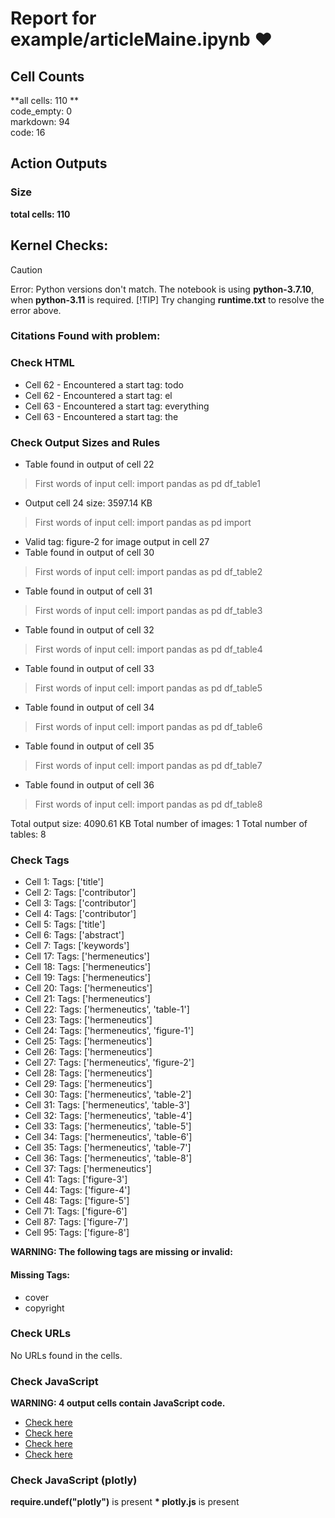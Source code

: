 # Report for example/articleMaine.ipynb ❤ 

## Cell Counts   
**all cells: 110 **  
code_empty: 0   
markdown: 94   
code: 16   

## Action Outputs

### Size
**total cells: 110**
## Kernel Checks: 

> [!CAUTION]
 > Error: Python versions don't match. The notebook is using **python-3.7.10**, when **python-3.11** is required.
> [!TIP]
 > Try changing **runtime.txt** to resolve the error above.

### Citations Found with problem:


### Check HTML
- Cell 62 - Encountered a start tag: todo
- Cell 62 - Encountered a start tag: el
- Cell 63 - Encountered a start tag: everything
- Cell 63 - Encountered a start tag: the


### Check Output Sizes and Rules
- Table found in output of cell 22
> First words of input cell: import pandas as pd df_table1
- Output cell 24 size: 3597.14 KB
> First words of input cell: import pandas as pd import
  - Valid tag: figure-2 for image output in cell 27
- Table found in output of cell 30
> First words of input cell: import pandas as pd df_table2
- Table found in output of cell 31
> First words of input cell: import pandas as pd df_table3
- Table found in output of cell 32
> First words of input cell: import pandas as pd df_table4
- Table found in output of cell 33
> First words of input cell: import pandas as pd df_table5
- Table found in output of cell 34
> First words of input cell: import pandas as pd df_table6
- Table found in output of cell 35
> First words of input cell: import pandas as pd df_table7
- Table found in output of cell 36
> First words of input cell: import pandas as pd df_table8

Total output size: 4090.61 KB
Total number of images: 1
Total number of tables: 8

### Check Tags
- Cell 1: Tags: ['title']
- Cell 2: Tags: ['contributor']
- Cell 3: Tags: ['contributor']
- Cell 4: Tags: ['contributor']
- Cell 5: Tags: ['title']
- Cell 6: Tags: ['abstract']
- Cell 7: Tags: ['keywords']
- Cell 17: Tags: ['hermeneutics']
- Cell 18: Tags: ['hermeneutics']
- Cell 19: Tags: ['hermeneutics']
- Cell 20: Tags: ['hermeneutics']
- Cell 21: Tags: ['hermeneutics']
- Cell 22: Tags: ['hermeneutics', 'table-1']
- Cell 23: Tags: ['hermeneutics']
- Cell 24: Tags: ['hermeneutics', 'figure-1']
- Cell 25: Tags: ['hermeneutics']
- Cell 26: Tags: ['hermeneutics']
- Cell 27: Tags: ['hermeneutics', 'figure-2']
- Cell 28: Tags: ['hermeneutics']
- Cell 29: Tags: ['hermeneutics']
- Cell 30: Tags: ['hermeneutics', 'table-2']
- Cell 31: Tags: ['hermeneutics', 'table-3']
- Cell 32: Tags: ['hermeneutics', 'table-4']
- Cell 33: Tags: ['hermeneutics', 'table-5']
- Cell 34: Tags: ['hermeneutics', 'table-6']
- Cell 35: Tags: ['hermeneutics', 'table-7']
- Cell 36: Tags: ['hermeneutics', 'table-8']
- Cell 37: Tags: ['hermeneutics']
- Cell 41: Tags: ['figure-3']
- Cell 44: Tags: ['figure-4']
- Cell 48: Tags: ['figure-5']
- Cell 71: Tags: ['figure-6']
- Cell 87: Tags: ['figure-7']
- Cell 95: Tags: ['figure-8']

**WARNING: The following tags are missing or invalid:**

#### Missing Tags:
- cover
- copyright


### Check URLs

No URLs found in the cells.


### Check JavaScript
**WARNING: 4 output cells contain JavaScript code.**

-  [Check here ](https://journalofdigitalhistory.org/en/notebook-viewer/JTJGcHJveHktZ2l0aHVidXNlcmNvbnRlbnQlMkZDMkRIJTJGam91cm5hbC1vZi1kaWdpdGFsLWhpc3RvcnktaXB5bmItcHJlZmxpZ2h0LWFjdGlvbiUyRm1hc3RlciUyRmV4YW1wbGUlMkZhcnRpY2xlTWFpbmUuaXB5bmI=?idx=24)
-  [Check here ](https://journalofdigitalhistory.org/en/notebook-viewer/JTJGcHJveHktZ2l0aHVidXNlcmNvbnRlbnQlMkZDMkRIJTJGam91cm5hbC1vZi1kaWdpdGFsLWhpc3RvcnktaXB5bmItcHJlZmxpZ2h0LWFjdGlvbiUyRm1hc3RlciUyRmV4YW1wbGUlMkZhcnRpY2xlTWFpbmUuaXB5bmI=?idx=41)
-  [Check here ](https://journalofdigitalhistory.org/en/notebook-viewer/JTJGcHJveHktZ2l0aHVidXNlcmNvbnRlbnQlMkZDMkRIJTJGam91cm5hbC1vZi1kaWdpdGFsLWhpc3RvcnktaXB5bmItcHJlZmxpZ2h0LWFjdGlvbiUyRm1hc3RlciUyRmV4YW1wbGUlMkZhcnRpY2xlTWFpbmUuaXB5bmI=?idx=44)
-  [Check here ](https://journalofdigitalhistory.org/en/notebook-viewer/JTJGcHJveHktZ2l0aHVidXNlcmNvbnRlbnQlMkZDMkRIJTJGam91cm5hbC1vZi1kaWdpdGFsLWhpc3RvcnktaXB5bmItcHJlZmxpZ2h0LWFjdGlvbiUyRm1hc3RlciUyRmV4YW1wbGUlMkZhcnRpY2xlTWFpbmUuaXB5bmI=?idx=48)
### Check JavaScript (plotly)
**require.undef("plotly")** is present
**\* plotly.js** is present

